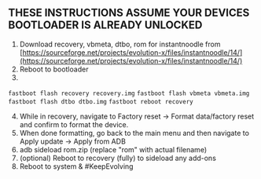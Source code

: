 ## THESE INSTRUCTIONS ASSUME YOUR DEVICES BOOTLOADER IS ALREADY UNLOCKED

1. Download recovery, vbmeta, dtbo, rom for instantnoodle from [https://sourceforge.net/projects/evolution-x/files/instantnoodle/14/](https://sourceforge.net/projects/evolution-x/files/instantnoodle/14/)
2. Reboot to bootloader
3.
```fastboot flash recovery recovery.img```
```fastboot flash vbmeta vbmeta.img```
```fastboot flash dtbo dtbo.img```
```fastboot reboot recovery```

4. While in recovery, navigate to Factory reset -> Format data/factory reset and confirm to format the device.
5. When done formatting, go back to the main menu and then navigate to Apply update -> Apply from ADB
6. adb sideload rom.zip (replace "rom" with actual filename)
7. (optional) Reboot to recovery (fully) to sideload any add-ons
8. Reboot to system & #KeepEvolving

